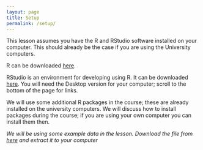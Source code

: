 ```yaml
---
layout: page
title: Setup
permalink: /setup/
---
```


This lesson assumes you have the R and RStudio software installed on your computer. This should already be the case if you are using the University computers.

R can be downloaded [here](https://cran.r-project.org/mirrors.html).

RStudio is an environment for developing using R.
It can be downloaded [here](https://www.rstudio.com/products/rstudio/download/).
You will need the Desktop version for your computer; scroll to the bottom of the page for links.

We will use some additional R packages in the course; these are already installed on the university computers.  We will discuss how to install packages during the course; if you are using your own computer you can install them then.

*We will be using some example data in the lesson.  Download the file from [here](https://github.com/mawds/r-novice-gapminder/raw/gh-pages/data/r-novice.zip) and extract it to your computer*
